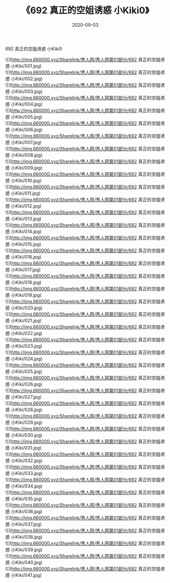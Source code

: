 ﻿---
layout: post
title:  《692 真正的空姐诱惑 小Kiki0》
date:   2020-09-03
img: http://img.660000.xyz/Sharelink/秀人网/秀人网第01部分/692 真正的空姐诱惑 小Kiki0/000.jpg
categories: [美女, 清纯, 唯美]
---

692 真正的空姐诱惑 小Kiki0

  ![](http://img.660000.xyz/Sharelink/秀人网/秀人网第01部分/692 真正的空姐诱惑 小Kiki/001.jpg) <br> ![](http://img.660000.xyz/Sharelink/秀人网/秀人网第01部分/692 真正的空姐诱惑 小Kiki/002.jpg) <br> ![](http://img.660000.xyz/Sharelink/秀人网/秀人网第01部分/692 真正的空姐诱惑 小Kiki/003.jpg) <br> ![](http://img.660000.xyz/Sharelink/秀人网/秀人网第01部分/692 真正的空姐诱惑 小Kiki/004.jpg) <br> ![](http://img.660000.xyz/Sharelink/秀人网/秀人网第01部分/692 真正的空姐诱惑 小Kiki/005.jpg) <br> ![](http://img.660000.xyz/Sharelink/秀人网/秀人网第01部分/692 真正的空姐诱惑 小Kiki/006.jpg) <br> ![](http://img.660000.xyz/Sharelink/秀人网/秀人网第01部分/692 真正的空姐诱惑 小Kiki/007.jpg) <br> ![](http://img.660000.xyz/Sharelink/秀人网/秀人网第01部分/692 真正的空姐诱惑 小Kiki/008.jpg) <br> ![](http://img.660000.xyz/Sharelink/秀人网/秀人网第01部分/692 真正的空姐诱惑 小Kiki/009.jpg) <br> ![](http://img.660000.xyz/Sharelink/秀人网/秀人网第01部分/692 真正的空姐诱惑 小Kiki/010.jpg) <br> ![](http://img.660000.xyz/Sharelink/秀人网/秀人网第01部分/692 真正的空姐诱惑 小Kiki/011.jpg) <br> ![](http://img.660000.xyz/Sharelink/秀人网/秀人网第01部分/692 真正的空姐诱惑 小Kiki/012.jpg) <br> ![](http://img.660000.xyz/Sharelink/秀人网/秀人网第01部分/692 真正的空姐诱惑 小Kiki/013.jpg) <br> ![](http://img.660000.xyz/Sharelink/秀人网/秀人网第01部分/692 真正的空姐诱惑 小Kiki/014.jpg) <br> ![](http://img.660000.xyz/Sharelink/秀人网/秀人网第01部分/692 真正的空姐诱惑 小Kiki/015.jpg) <br> ![](http://img.660000.xyz/Sharelink/秀人网/秀人网第01部分/692 真正的空姐诱惑 小Kiki/016.jpg) <br> ![](http://img.660000.xyz/Sharelink/秀人网/秀人网第01部分/692 真正的空姐诱惑 小Kiki/017.jpg) <br> ![](http://img.660000.xyz/Sharelink/秀人网/秀人网第01部分/692 真正的空姐诱惑 小Kiki/018.jpg) <br> ![](http://img.660000.xyz/Sharelink/秀人网/秀人网第01部分/692 真正的空姐诱惑 小Kiki/019.jpg) <br> ![](http://img.660000.xyz/Sharelink/秀人网/秀人网第01部分/692 真正的空姐诱惑 小Kiki/020.jpg) <br> ![](http://img.660000.xyz/Sharelink/秀人网/秀人网第01部分/692 真正的空姐诱惑 小Kiki/021.jpg) <br> ![](http://img.660000.xyz/Sharelink/秀人网/秀人网第01部分/692 真正的空姐诱惑 小Kiki/022.jpg) <br> ![](http://img.660000.xyz/Sharelink/秀人网/秀人网第01部分/692 真正的空姐诱惑 小Kiki/023.jpg) <br> ![](http://img.660000.xyz/Sharelink/秀人网/秀人网第01部分/692 真正的空姐诱惑 小Kiki/024.jpg) <br> ![](http://img.660000.xyz/Sharelink/秀人网/秀人网第01部分/692 真正的空姐诱惑 小Kiki/025.jpg) <br> ![](http://img.660000.xyz/Sharelink/秀人网/秀人网第01部分/692 真正的空姐诱惑 小Kiki/026.jpg) <br> ![](http://img.660000.xyz/Sharelink/秀人网/秀人网第01部分/692 真正的空姐诱惑 小Kiki/027.jpg) <br> ![](http://img.660000.xyz/Sharelink/秀人网/秀人网第01部分/692 真正的空姐诱惑 小Kiki/028.jpg) <br> ![](http://img.660000.xyz/Sharelink/秀人网/秀人网第01部分/692 真正的空姐诱惑 小Kiki/029.jpg) <br> ![](http://img.660000.xyz/Sharelink/秀人网/秀人网第01部分/692 真正的空姐诱惑 小Kiki/030.jpg) <br> ![](http://img.660000.xyz/Sharelink/秀人网/秀人网第01部分/692 真正的空姐诱惑 小Kiki/031.jpg) <br> ![](http://img.660000.xyz/Sharelink/秀人网/秀人网第01部分/692 真正的空姐诱惑 小Kiki/032.jpg) <br> ![](http://img.660000.xyz/Sharelink/秀人网/秀人网第01部分/692 真正的空姐诱惑 小Kiki/033.jpg) <br> ![](http://img.660000.xyz/Sharelink/秀人网/秀人网第01部分/692 真正的空姐诱惑 小Kiki/034.jpg) <br> ![](http://img.660000.xyz/Sharelink/秀人网/秀人网第01部分/692 真正的空姐诱惑 小Kiki/035.jpg) <br> ![](http://img.660000.xyz/Sharelink/秀人网/秀人网第01部分/692 真正的空姐诱惑 小Kiki/036.jpg) <br> ![](http://img.660000.xyz/Sharelink/秀人网/秀人网第01部分/692 真正的空姐诱惑 小Kiki/037.jpg) <br> ![](http://img.660000.xyz/Sharelink/秀人网/秀人网第01部分/692 真正的空姐诱惑 小Kiki/038.jpg) <br> ![](http://img.660000.xyz/Sharelink/秀人网/秀人网第01部分/692 真正的空姐诱惑 小Kiki/039.jpg) <br> ![](http://img.660000.xyz/Sharelink/秀人网/秀人网第01部分/692 真正的空姐诱惑 小Kiki/040.jpg) <br> ![](http://img.660000.xyz/Sharelink/秀人网/秀人网第01部分/692 真正的空姐诱惑 小Kiki/041.jpg) <br>